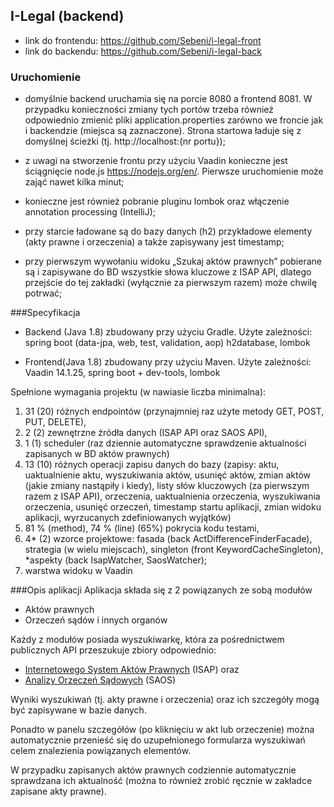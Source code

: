 ## I-Legal (backend)
- link do frontendu: https://github.com/Sebeni/i-legal-front
- link do backendu: https://github.com/Sebeni/i-legal-back

### Uruchomienie
- domyślnie backend uruchamia się na porcie 8080 a frontend 8081. W przypadku konieczności zmiany tych portów trzeba 
również odpowiednio zmienić pliki application.properties zarówno we froncie jak i backendzie (miejsca są zaznaczone). 
Strona startowa ładuje się z domyślnej ścieżki (tj. http://localhost:{nr portu});

- z uwagi na stworzenie frontu przy użyciu Vaadin konieczne jest ściągnięcie node.js https://nodejs.org/en/. 
Pierwsze uruchomienie może zająć nawet kilka minut;

- konieczne jest również pobranie pluginu lombok oraz włączenie annotation processing (IntelliJ);

- przy starcie ładowane są do bazy danych (h2) przykładowe elementy (akty prawne i orzeczenia) a także zapisywany 
jest timestamp;

- przy pierwszym wywołaniu widoku „Szukaj aktów prawnych” pobierane są i zapisywane do BD wszystkie 
słowa kluczowe z ISAP API, dlatego przejście do tej zakładki (wyłącznie za pierwszym razem) 
może chwilę potrwać;

###Specyfikacja
- Backend (Java 1.8) zbudowany przy użyciu Gradle. Użyte zależności:
spring boot
(data-jpa,
web,
test,
validation,
aop)
h2database,
lombok

- Frontend(Java 1.8) zbudowany przy użyciu Maven. Użyte zależności:
Vaadin 14.1.25, spring boot + dev-tools, lombok


Spełnione wymagania projektu (w nawiasie liczba minimalna):
1. 31 (20) różnych endpointów (przynajmniej raz użyte metody GET, POST, PUT, DELETE),
2. 2 (2) zewnętrzne źródła danych (ISAP API oraz SAOS API),
3. 1 (1) scheduler (raz dziennie automatyczne sprawdzenie aktualności zapisanych w BD aktów prawnych)
4. 13 (10) różnych operacji zapisu danych do bazy  (zapisy: aktu, uaktualnienie aktu, wyszukiwania 
aktów, usunięć aktów, zmian aktów (jakie zmiany nastąpiły i kiedy), listy słów kluczowych (za pierwszym 
razem z ISAP API), orzeczenia, uaktualnienia orzeczenia, wyszukiwania orzeczenia, usunięć orzeczeń, timestamp startu aplikacji, zmian widoku aplikacji, wyrzucanych zdefiniowanych wyjątków)
5. 81 % (method), 74 % (line) (65%) pokrycia kodu testami,
6. 4* (2) wzorce projektowe: fasada (back ActDifferenceFinderFacade), strategia (w wielu miejscach), singleton (front KeywordCacheSingleton), *aspekty (back IsapWatcher, SaosWatcher);
7. warstwa widoku w Vaadin

###Opis aplikacji 
Aplikacja składa się z 2 powiązanych ze sobą modułów

- Aktów prawnych
- Orzeczeń sądów i innych organów

Każdy z modułów posiada wyszukiwarkę, która za pośrednictwem publicznych API przeszukuje zbiory odpowiednio:
- [Internetowego System Aktów Prawnych](http://isap.sejm.gov.pl/api/isap/) (ISAP) oraz
- [Analizy Orzeczeń Sądowych](https://www.saos.org.pl/help/index.php/dokumentacja-api) (SAOS)

Wyniki wyszukiwań (tj. akty prawne i orzeczenia) oraz ich szczegóły mogą być zapisywane w bazie danych. 

Ponadto w panelu szczegółów (po kliknięciu w akt lub orzeczenie) można automatycznie 
przenieść się do uzupełnionego formularza wyszukiwań celem znalezienia powiązanych elementów.

W przypadku zapisanych aktów prawnych codziennie automatycznie sprawdzana ich aktualność (można to również zrobić ręcznie w zakładce zapisane akty prawne).


